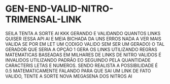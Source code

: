 # GEN-END-VALID-NITRO-TRIMENSAL-LINK


SEILA TENTA A SORTE AI KKK GERANDO E VALIDANDO QUANTOS LINKS QUISER 
(ESSA API AI E MEIA BICHADA DA UNS ERROS NADA A VER MAIS VALIDA SE POR EM LET UM CODIGO VALIDO SEM SER UM GERADO)
O TAL GERADOR QUE SERIA A OPÇÃO 1 GERA OS LINKS UTILIZANDO REGRAS MATEMATICAS BASEADAS EM MILHARES DE LINKS DE NITRO VALIDOS É INVALIDOS 
UTILIZANDO PADRÃO EO SEGUINDO PELA QUANTIDADE CARACTERIS LETAS E NUMEROS.
SENDO REALISTA A POSSIBILIDADE É 0.5 MATEMATICAMENTE FALANDO PARA QUE SAI UM LINK DE FATO VALIDO, TENTE A SORTE NOVA MEGASENA DOS NITROS AI
